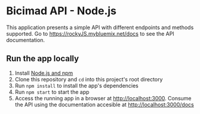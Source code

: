 # Bicimad API - Node.js

This application presents a simple API with different endpoints and methods supported. Go to <https://rockyJS.mybluemix.net/docs> to see the API documentation.

## Run the app locally

1. Install [Node.js and npm](https://nodejs.org/en/download/)
1. Clone this repository and `cd` into this project's root directory
1. Run `npm install` to install the app's dependencies
1. Run `npm start` to start the app
1. Access the running app in a browser at <http://localhost:3000>. Consume the API using the documentation accesible at <http://localhost:3000/docs>
